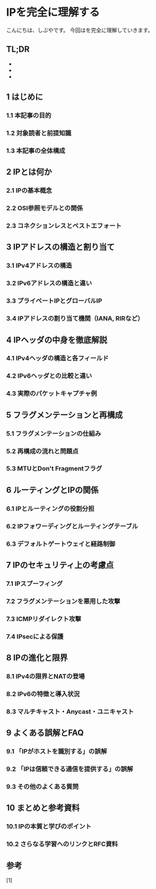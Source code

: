 # IPを完全に理解する


<!--
Todo:
- TLDR

-->



こんにちは、しぶやです。
今回はを完全に理解していきます。


## TL;DR

*
*
*

## 1 はじめに
### 1.1 本記事の目的
### 1.2 対象読者と前提知識
### 1.3 本記事の全体構成

## 2 IPとは何か
### 2.1 IPの基本概念
### 2.2 OSI参照モデルとの関係
### 2.3 コネクションレスとベストエフォート

## 3 IPアドレスの構造と割り当て
### 3.1 IPv4アドレスの構造
### 3.2 IPv6アドレスの構造と違い
### 3.3 プライベートIPとグローバルIP
### 3.4 IPアドレスの割り当て機関（IANA, RIRなど）

## 4 IPヘッダの中身を徹底解説
### 4.1 IPv4ヘッダの構造と各フィールド
### 4.2 IPv6ヘッダとの比較と違い
### 4.3 実際のパケットキャプチャ例

## 5 フラグメンテーションと再構成
### 5.1 フラグメンテーションの仕組み
### 5.2 再構成の流れと問題点
### 5.3 MTUとDon't Fragmentフラグ

## 6 ルーティングとIPの関係
### 6.1 IPとルーティングの役割分担
### 6.2 IPフォワーディングとルーティングテーブル
### 6.3 デフォルトゲートウェイと経路制御

## 7 IPのセキュリティ上の考慮点
### 7.1 IPスプーフィング
### 7.2 フラグメンテーションを悪用した攻撃
### 7.3 ICMPリダイレクト攻撃
### 7.4 IPsecによる保護

## 8 IPの進化と限界
### 8.1 IPv4の限界とNATの登場
### 8.2 IPv6の特徴と導入状況
### 8.3 マルチキャスト・Anycast・ユニキャスト

## 9 よくある誤解とFAQ
### 9.1 「IPがホストを識別する」の誤解
### 9.2 「IPは信頼できる通信を提供する」の誤解
### 9.3 その他のよくある質問

## 10 まとめと参考資料
### 10.1 IPの本質と学びのポイント
### 10.2 さらなる学習へのリンクとRFC資料



## 参考

[1] []()

